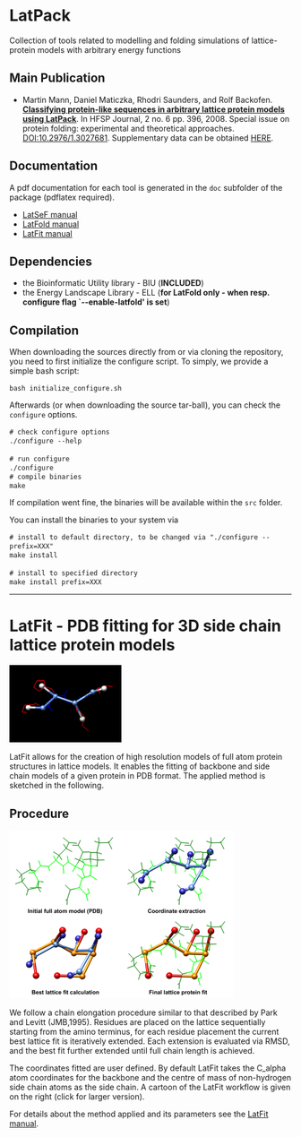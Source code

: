 # LatPack

Collection of tools related to modelling and folding simulations of lattice-protein models with arbitrary energy functions

## Main Publication

- Martin Mann, Daniel Maticzka, Rhodri Saunders, and Rolf Backofen.
	**[Classifying protein-like sequences in arbitrary lattice protein models using LatPack](https://doi.org/10.2976/1.3027681)**.
	In HFSP Journal, 2 no. 6 pp. 396, 2008.
	Special issue on protein folding: experimental and theoretical approaches.
	[DOI:10.2976/1.3027681](https://doi.org/10.2976/1.3027681).
	Supplementary data can be obtained [HERE](pub-data). 

## Documentation

A pdf documentation for each tool is generated in the `doc` subfolder of the package (pdflatex required).

-    [LatSeF manual](doc/manual-LatVec.pdf)
-    [LatFold manual](doc/manual-LatFold.pdf)
-    [LatFit manual](doc/manual-LatFit.pdf)


## Dependencies

- the Bioinformatic Utility library - BIU (**INCLUDED**)
- the Energy Landscape Library - ELL (**for LatFold only - when resp. configure flag `--enable-latfold' is set**)


## Compilation

When downloading the sources directly from or via cloning the repository, you need to first initialize the configure script.
To simply, we provide a simple bash script:

```
bash initialize_configure.sh
```

Afterwards (or when downloading the source tar-ball), you can check the `configure` options.

```
# check configure options
./configure --help

# run configure
./configure
# compile binaries
make
```

If compilation went fine, the binaries will be available within the `src` folder. 

You can install the binaries to your system via

```
# install to default directory, to be changed via "./configure --prefix=XXX"
make install 

# install to specified directory
make install prefix=XXX
```


---------------------------------------------------------

# LatFit - PDB fitting for 3D side chain lattice protein models 

<img src="doc/fit_both.png" width="200" />

LatFit allows for the creation of high resolution models of full atom protein structures in lattice models.
It enables the fitting of backbone and side chain models of a given protein in PDB format. 
The applied method is sketched in the following. 


## Procedure

<img src="doc/1C6W-ckw-sc-figure-400x300.png" width="400" />


We follow a chain elongation procedure similar to that described by Park and Levitt (JMB,1995). Residues are placed on the lattice sequentially starting from the amino terminus, for each residue placement the current best lattice fit is iteratively extended. Each extension is evaluated via RMSD, and the best fit further extended until full chain length is achieved.

The coordinates fitted are user defined. By default LatFit takes the C_alpha atom coordinates for the backbone and the centre of mass of non-hydrogen side chain atoms as the side chain. A cartoon of the LatFit workflow is given on the right (click for larger version).

For details about the method applied and its parameters see the [LatFit manual](doc/manual-LatFit.pdf). 


